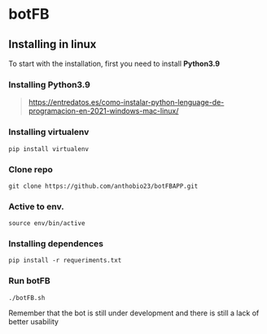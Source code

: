 # botFB

## Installing in linux

To start with the installation, first you need to install **Python3.9**

### Installing Python3.9
> https://entredatos.es/como-instalar-python-lenguage-de-programacion-en-2021-windows-mac-linux/

### Installing virtualenv
	pip install virtualenv

### Clone repo
	git clone https://github.com/anthobio23/botFBAPP.git

### Active to env.
	source env/bin/active

### Installing dependences
	pip install -r requeriments.txt

### Run botFB
	./botFB.sh
Remember that the bot is still under development and there is still a lack of better usability
